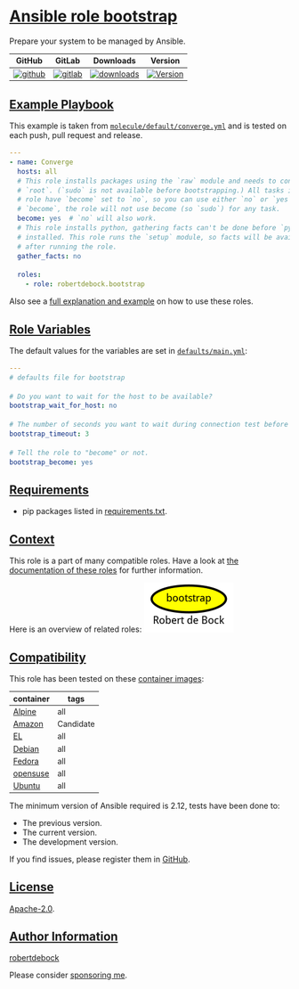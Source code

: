 # [Ansible role bootstrap](#bootstrap)

Prepare your system to be managed by Ansible.

|GitHub|GitLab|Downloads|Version|
|------|------|---------|-------|
|[![github](https://github.com/robertdebock/ansible-role-bootstrap/workflows/Ansible%20Molecule/badge.svg)](https://github.com/robertdebock/ansible-role-bootstrap/actions)|[![gitlab](https://gitlab.com/robertdebock-iac/ansible-role-bootstrap/badges/master/pipeline.svg)](https://gitlab.com/robertdebock-iac/ansible-role-bootstrap)|[![downloads](https://img.shields.io/ansible/role/d/robertdebock/bootstrap)](https://galaxy.ansible.com/robertdebock/bootstrap)|[![Version](https://img.shields.io/github/release/robertdebock/ansible-role-bootstrap.svg)](https://github.com/robertdebock/ansible-role-bootstrap/releases/)|

## [Example Playbook](#example-playbook)

This example is taken from [`molecule/default/converge.yml`](https://github.com/robertdebock/ansible-role-bootstrap/blob/master/molecule/default/converge.yml) and is tested on each push, pull request and release.

```yaml
---
- name: Converge
  hosts: all
  # This role installs packages using the `raw` module and needs to connect as
  # `root`. (`sudo` is not available before bootstrapping.) All tasks in the
  # role have `become` set to `no`, so you can use either `no` or `yes` for
  # `become`, the role will not use become (so `sudo`) for any task.
  become: yes  # `no` will also work.
  # This role installs python, gathering facts can't be done before `python` is
  # installed. This role runs the `setup` module, so facts will be available
  # after running the role.
  gather_facts: no

  roles:
    - role: robertdebock.bootstrap
```

Also see a [full explanation and example](https://robertdebock.nl/how-to-use-these-roles.html) on how to use these roles.

## [Role Variables](#role-variables)

The default values for the variables are set in [`defaults/main.yml`](https://github.com/robertdebock/ansible-role-bootstrap/blob/master/defaults/main.yml):

```yaml
---
# defaults file for bootstrap

# Do you want to wait for the host to be available?
bootstrap_wait_for_host: no

# The number of seconds you want to wait during connection test before failing.
bootstrap_timeout: 3

# Tell the role to "become" or not.
bootstrap_become: yes
```

## [Requirements](#requirements)

- pip packages listed in [requirements.txt](https://github.com/robertdebock/ansible-role-bootstrap/blob/master/requirements.txt).


## [Context](#context)

This role is a part of many compatible roles. Have a look at [the documentation of these roles](https://robertdebock.nl/) for further information.

Here is an overview of related roles:
![dependencies](https://raw.githubusercontent.com/robertdebock/ansible-role-bootstrap/png/requirements.png "Dependencies")

## [Compatibility](#compatibility)

This role has been tested on these [container images](https://hub.docker.com/u/robertdebock):

|container|tags|
|---------|----|
|[Alpine](https://hub.docker.com/r/robertdebock/alpine)|all|
|[Amazon](https://hub.docker.com/r/robertdebock/amazonlinux)|Candidate|
|[EL](https://hub.docker.com/r/robertdebock/enterpriselinux)|all|
|[Debian](https://hub.docker.com/r/robertdebock/debian)|all|
|[Fedora](https://hub.docker.com/r/robertdebock/fedora)|all|
|[opensuse](https://hub.docker.com/r/robertdebock/opensuse)|all|
|[Ubuntu](https://hub.docker.com/r/robertdebock/ubuntu)|all|

The minimum version of Ansible required is 2.12, tests have been done to:

- The previous version.
- The current version.
- The development version.

If you find issues, please register them in [GitHub](https://github.com/robertdebock/ansible-role-bootstrap/issues).

## [License](#license)

[Apache-2.0](https://github.com/robertdebock/ansible-role-bootstrap/blob/master/LICENSE).

## [Author Information](#author-information)

[robertdebock](https://robertdebock.nl/)

Please consider [sponsoring me](https://github.com/sponsors/robertdebock).
